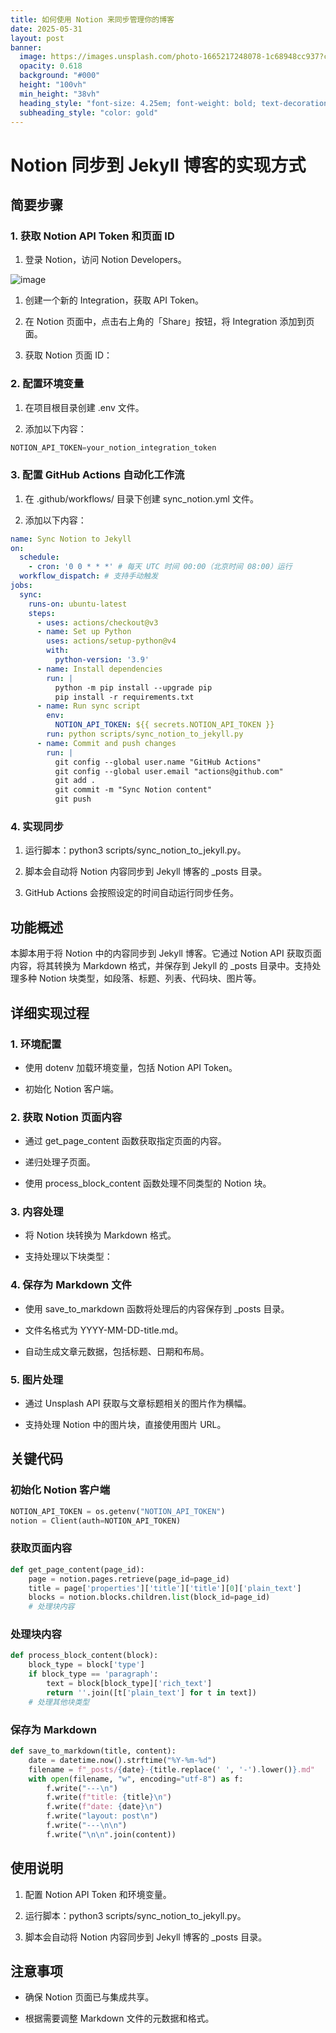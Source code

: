 ```yaml
---
title: 如何使用 Notion 来同步管理你的博客
date: 2025-05-31
layout: post
banner:
  image: https://images.unsplash.com/photo-1665217248078-1c68948cc937?crop=entropy&cs=tinysrgb&fit=max&fm=jpg&ixid=M3w2OTIwMzJ8MHwxfHJhbmRvbXx8fHx8fHx8fDE3NDg3MDEwNzZ8&ixlib=rb-4.1.0&q=80&w=1080
  opacity: 0.618
  background: "#000"
  height: "100vh"
  min_height: "38vh"
  heading_style: "font-size: 4.25em; font-weight: bold; text-decoration: underline"
  subheading_style: "color: gold"
---
```


# Notion 同步到 Jekyll 博客的实现方式

## 简要步骤

### 1. 获取 Notion API Token 和页面 ID

1. 登录 Notion，访问 Notion Developers。

![image](https://prod-files-secure.s3.us-west-2.amazonaws.com/a7a0cc5a-89b9-4cda-8686-1fba0ca52f40/d19c1afe-dea5-4312-9333-786b0ba83054/image.png?X-Amz-Algorithm=AWS4-HMAC-SHA256&X-Amz-Content-Sha256=UNSIGNED-PAYLOAD&X-Amz-Credential=ASIAZI2LB46622T3JZTN%2F20250531%2Fus-west-2%2Fs3%2Faws4_request&X-Amz-Date=20250531T141756Z&X-Amz-Expires=3600&X-Amz-Security-Token=IQoJb3JpZ2luX2VjEPX%2F%2F%2F%2F%2F%2F%2F%2F%2F%2FwEaCXVzLXdlc3QtMiJHMEUCIEAwBbaYWm9cx9FFGR45zKD4gHC3AWeSY0uriUx8skgqAiEAwU02oVhWnWwEymkPvWCwnzi1uUdD3nLGVfkRXZcAUKIqiAQIvv%2F%2F%2F%2F%2F%2F%2F%2F%2F%2FARAAGgw2Mzc0MjMxODM4MDUiDJ74hQ9SSZfkRT1N%2FyrcAwGVtwPSMBQl6Qae33tswxqhy%2Bw3gjjR3%2BHMphQzYprPzzeu0DyEYLvuU9j%2F%2BbQ7230d3O7oymNcQgX%2F0swkpa%2FFLfND210%2BAOb%2FH9RNDRx5LT8IcGg8mN%2FOfb4sxSQrRlMGpJnWo6Xb1tNi6srHKN4skj83Siq%2BeahMmpWL7nTCHZsN0VsGQuF8jceV1EJnc7UiW0Bmv93ExJi%2F30YlRqwfE3jDeDlnBy9BZ8SCUa98RU7HPVbNAZ0SvQ4ptek0b1qvxzIsfd6IXOcOukmtRWVYzs0LUl4SnzHyig73v22dvyRXLmUVXztbIicOAZ3PnfsrGfs6HiNGEY%2BToiwwluZb87B55uk55EsuJoiOr%2FayOebxT3Gb6qhy6mAmT61whRQ%2FZCajnlv028p9QJPhzyb5JfaxBCX7dNC9swkNICGs1rmEcxitjwUWr0D3RDOBn33vnM2ZPedyQErSrqKHtbVv%2B4vvsOUJWDQbszU%2BnT4W%2BsAdOUv%2BlmcCPZC3IhQTKVNvnoLafUewpDlr%2Bcs4S9b%2F1StfCROgluh1%2FH4KhqIxzAAacfNngPszBDEIdrpFJsXKPEWR0fXMal7pWTOkg8Uy18N4sQbywKIxxGRmW5WnwP7%2BGv7dF79B1fNaMJWB7MEGOqUBGFnezsLAAEEp7Z%2F9oeisQtL0IfW0JssKmhHV3ZwEtWj4Bj3OffWi0n0AD6SqEhuFI58RlHdH5bkXKXl6MxyqAqKCEU2p0887nLaZWYtpvMwVOaYWbMo8yOlHasu54lPOFSyp3fsnseYNiBY7L7Mfcmw1L0m9qdq2bzLxM2%2BvgO%2BeBkK%2FYjAdkJyJsEoCfzgH7X8eSTSXTcQMEWXQb8TEJGf5JOrE&X-Amz-Signature=d0d7e3e5030c4e2b71cdfe091aa005d5805b1f782c03f14b8295581abb543aad&X-Amz-SignedHeaders=host&x-id=GetObject)

1. 创建一个新的 Integration，获取 API Token。

1. 在 Notion 页面中，点击右上角的「Share」按钮，将 Integration 添加到页面。

1. 获取 Notion 页面 ID：


### 2. 配置环境变量

1. 在项目根目录创建 .env 文件。

1. 添加以下内容：

```javascript
NOTION_API_TOKEN=your_notion_integration_token
```

### 3. 配置 GitHub Actions 自动化工作流

1. 在 .github/workflows/ 目录下创建 sync_notion.yml 文件。

1. 添加以下内容：

```yaml
name: Sync Notion to Jekyll
on:
  schedule:
    - cron: '0 0 * * *' # 每天 UTC 时间 00:00（北京时间 08:00）运行
  workflow_dispatch: # 支持手动触发
jobs:
  sync:
    runs-on: ubuntu-latest
    steps:
      - uses: actions/checkout@v3
      - name: Set up Python
        uses: actions/setup-python@v4
        with:
          python-version: '3.9'
      - name: Install dependencies
        run: |
          python -m pip install --upgrade pip
          pip install -r requirements.txt
      - name: Run sync script
        env:
          NOTION_API_TOKEN: ${{ secrets.NOTION_API_TOKEN }}
        run: python scripts/sync_notion_to_jekyll.py
      - name: Commit and push changes
        run: |
          git config --global user.name "GitHub Actions"
          git config --global user.email "actions@github.com"
          git add .
          git commit -m "Sync Notion content"
          git push
```

### 4. 实现同步

1. 运行脚本：python3 scripts/sync_notion_to_jekyll.py。

1. 脚本会自动将 Notion 内容同步到 Jekyll 博客的 _posts 目录。

1. GitHub Actions 会按照设定的时间自动运行同步任务。

## 功能概述

本脚本用于将 Notion 中的内容同步到 Jekyll 博客。它通过 Notion API 获取页面内容，将其转换为 Markdown 格式，并保存到 Jekyll 的 _posts 目录中。支持处理多种 Notion 块类型，如段落、标题、列表、代码块、图片等。

## 详细实现过程

### 1. 环境配置

- 使用 dotenv 加载环境变量，包括 Notion API Token。

- 初始化 Notion 客户端。

### 2. 获取 Notion 页面内容

- 通过 get_page_content 函数获取指定页面的内容。

- 递归处理子页面。

- 使用 process_block_content 函数处理不同类型的 Notion 块。

### 3. 内容处理

- 将 Notion 块转换为 Markdown 格式。

- 支持处理以下块类型：


### 4. 保存为 Markdown 文件

- 使用 save_to_markdown 函数将处理后的内容保存到 _posts 目录。

- 文件名格式为 YYYY-MM-DD-title.md。

- 自动生成文章元数据，包括标题、日期和布局。

### 5. 图片处理

- 通过 Unsplash API 获取与文章标题相关的图片作为横幅。

- 支持处理 Notion 中的图片块，直接使用图片 URL。

## 关键代码

### 初始化 Notion 客户端

```python
NOTION_API_TOKEN = os.getenv("NOTION_API_TOKEN")
notion = Client(auth=NOTION_API_TOKEN)
```

### 获取页面内容

```python
def get_page_content(page_id):
    page = notion.pages.retrieve(page_id=page_id)
    title = page['properties']['title']['title'][0]['plain_text']
    blocks = notion.blocks.children.list(block_id=page_id)
    # 处理块内容
```

### 处理块内容

```python
def process_block_content(block):
    block_type = block['type']
    if block_type == 'paragraph':
        text = block[block_type]['rich_text']
        return ''.join([t['plain_text'] for t in text])
    # 处理其他块类型
```

### 保存为 Markdown

```python
def save_to_markdown(title, content):
    date = datetime.now().strftime("%Y-%m-%d")
    filename = f"_posts/{date}-{title.replace(' ', '-').lower()}.md"
    with open(filename, "w", encoding="utf-8") as f:
        f.write("---\n")
        f.write(f"title: {title}\n")
        f.write(f"date: {date}\n")
        f.write("layout: post\n")
        f.write("---\n\n")
        f.write("\n\n".join(content))
```

## 使用说明

1. 配置 Notion API Token 和环境变量。

1. 运行脚本：python3 scripts/sync_notion_to_jekyll.py。

1. 脚本会自动将 Notion 内容同步到 Jekyll 博客的 _posts 目录。

## 注意事项

- 确保 Notion 页面已与集成共享。

- 根据需要调整 Markdown 文件的元数据和格式。